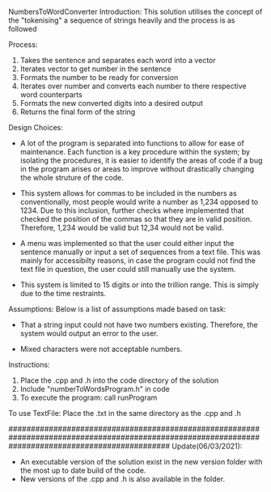 NumbersToWordConverter
Introduction:
This solution utilises the concept of the "tokenising" a sequence of strings heavily and the 
process is as followed

Process:
1) Takes the sentence and separates each word into a vector
2) Iterates vector to get number in the sentence
3) Formats the number to be ready for conversion
4) Iterates over number and converts each number to there respective word counterparts
5) Formats the new converted digits into a desired output
6) Returns the final form of the string

Design Choices:
- A lot of the program is separated into functions to allow for ease of maintenance. Each function is 
  a key procedure within the system; by isolating the procedures, it is easier to identify the areas of
  code if a bug in the program arises or areas to improve without drastically changing the whole struture
  of the code.

- This system allows for commas to be included in the numbers as conventionally, most people would write a
  number as 1,234 opposed to 1234. Due to this inclusion, further checks where implemented that checked the
  position of the commas so that they are in valid position. Therefore, 1,234 would be valid but 12,34 would
  not be valid.

- A menu was implemented so that the user could either input the sentence manually or input a set of sequences from
  a text file. This was mainly for accessibilty reasons, in case the program could not find the text file in question, the user 
  could still manually use the system.

- This system is limited to 15 digits or into the trillion range. This is simply due to the time restraints.

Assumptions:
Below is a list of assumptions made based on task:

- That a string input could not have two numbers existing. Therefore, the system would output an error to the user.

- Mixed characters were not acceptable numbers.

Instructions:
1) Place the .cpp and .h into the code directory of the solution
2) Include "numberToWordsProgram.h" in code
3) To execute the program: call runProgram

To use TextFile:
Place the .txt in the same directory as the .cpp and .h

####################################################################################################################################################
Update(06/03/2021):

- An executable version of the solution exist in the new version folder with the most up to date build of the code. 
- New versions of the .cpp and .h is also available in the folder.